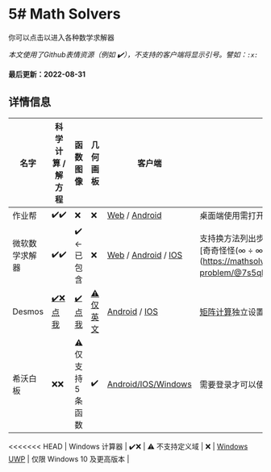 # 5# Math Solvers
你可以点击以进入各种数学求解器

*本文使用了Github表情资源（例如 ✔️），不支持的客户端将显示引号。譬如：`:x:`*

**最后更新：2022-08-31**
## 详情信息

| 名字 | 科学计算 / 解方程 | 函数图像 | 几何画板 | 客户端 | 备注 |
|-|-|-|-|-|-|
| 作业帮 | ✔️✔️ | ❌ | ❌ | [Web](https://www.zybang.com/static/question/m-calculator/m-calculator.html) / [Android](//www.zuoyebang.com/)| 桌面端使用需打开DevTool中设备仿真 |
| 微软数学求解器 | ✔️✔️ | ✔️ ←已包含 | ❌ | [Web](https://mathsolver.microsoft.com/zh/solver) / [Android](https://play.google.com/store/apps/details?id=com.microsoft.math) / [IOS](https://apps.apple.com/us/app/microsoft-math-solver/id1483962204) | 支持换方法列出步骤，但是[算式太长](https://mathsolver.microsoft.com/zh/solve-problem/3x%20%60cdot%20%202x%20%60cdot%20%20%20%7B%20100%20%20%7D%5E%7B%203%20%20%7D%20%20%2B2%20%60cdot%20%20%20%60left(%60begin%7Bmatrix%7D%20%20%20%60left(%202x-40%20%20%60right)%20%20%20%60cdot%20%2050%2B%20%60left(%60begin%7Bmatrix%7D%20%20%20%60left(%203x-40%20%20%60right)%20%20-10%20%20%20%60end%7Bmatrix%7D%60right)%20%20%20%60cdot%20%20%20%60left(%2015%2B25%20%20%60right)%20%20%2B%20%60left(%60begin%7Bmatrix%7D%20%20%20%60left(%201.5x-25%20%20%60right)%20%20%20%60cdot%20%202%20%20%20%60end%7Bmatrix%7D%60right)%20%20%20%60cdot%20%20%20%60left(%202x-40%20%20%60right)%20%20%20%20%20%60end%7Bmatrix%7D%60right)%20%20%20%60cdot%20%2030%20%3D%20%20%20%60frac%7B%20642000%20%20%7D%7B%202%20%20%7D)会报错，[奇奇怪怪(∞ ÷ ∞)](https://mathsolver.microsoft.com/zh/solve-problem/@7s5qbjrg)也会 |
| Desmos | [✔️❌ 点我](https://www.desmos.com/scientific?lang=zh-CN) |  [✔️ 点我](https://www.desmos.com/calculator?lang=zh-CN) | [⚠️ 仅英文](https://www.desmos.com/geometry?lang=zh-CN) | [Android](https://play.google.com/store/apps/developer?id=Desmos+Inc) / [IOS](https://apps.apple.com/us/developer/desmos/id653517543) | [矩阵计算](https://www.desmos.com/matrix?lang=zh-CN)独立设置 |
| 希沃白板 | ❌❌ | ⚠️ 仅支持5条函数 | ✔️ | [Android/IOS/Windows](https://easinote.seewo.com/) | 需要登录才可以使用 |
<<<<<<< HEAD
| Windows 计算器 | ✔️❌ | ⚠️ 不支持定义域  | ❌ | [Windows UWP](http://kdxiaoyi.github.io/api/jump.htm?back=1&u=ms-windows-store://pdp/?ProductId=9WZDNCRFHVN5) | 仅限 Windows 10 及更高版本 |